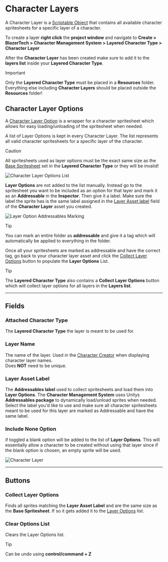 # Character Layers
A Character Layer is a [Scriptable Object](https://docs.unity3d.com/6000.0/Documentation/Manual/class-ScriptableObject.html) that contains all available character spritesheets for a specific layer of a character.

To create a layer **right click** the **project window** and navigate to **Create > BlazerTech > Character Management System > Layered Character Type > Character Layer**

After the **Character Layer** has been created make sure to add it to the **layers list** inside your **Layered Character Type**.

> [!IMPORTANT]
> Only the **Layered Character Type** must be placed in a **Resources** folder. Everything else including **Character Layers** should be placed outside the **Resources** folder!

## Character Layer Options
A [Character Layer Option](xref:BlazerTech.CharacterManagement.Characters.CharacterLayerOption) is a wrapper for a character spritesheet which allows for easy loading/unloading of the spritesheet when needed.

A list of Layer Options is kept in every Character Layer. The list represents all valid character spritesheets for a specific layer of the character.

> [!CAUTION]
> All spritesheets used as layer options must be the exact same size as the [Base Spritesheet](xref:character-type-core#base-spritesheet) set in the **Layered Character Type** or they will be invalid!  

![Character Layer Options List](~/images/character-types/character-layers/character-layer-options-list.png)

**Layer Options** are not added to the list manually. Instead go to the spritesheet you want to be included as an option for that layer and mark it as an **Addressable** in the **Inspector**. Then give it a label. Make sure the label the sprite has is the same label assigned in the [Layer Asset label](#layer-asset-label) field of the **Character Layer** asset you created.

![Layer Option Addressables Marking](~/images/character-types/character-layers/layer-option-addressables-marking.png)


> [!TIP]
> You can mark an entire folder as **addressable** and give it a tag which will automatically be applied to everything in the folder.

Once all your spritesheets are marked as addressable and have the correct tag, go back to your character layer asset and click the [Collect Layer Options](#collect-layer-options) button to populate the **Layer Options** List.

> [!TIP]
> The **Layered Character Type** also contains a **Collect Layer Options** button which will collect layer options for all layers in the **Layers list**.

---

## Fields

### Attached Character Type
The **Layered Character Type** the layer is meant to be used for.

### Layer Name
The name of the layer. Used in the [Character Creator](xref:character-creator-overview) when displaying character layer names.  
Does **NOT** need to be unique.

### Layer Asset Label
The **Addressables label** used to collect spritesheets and load them into **Layer Options**. The **Character Management System** uses Unitys **Addressables package** to dynamically load/unload sprites when needed. Select the label you'd like to use and make sure all character spritesheets meant to be used for this layer are marked as Addressable and have the same label.

### Include None Option
if toggled a blank option will be added to the list of **Layer Options**. This will essentially allow a character to be created without using that layer since if the blank option is chosen, an empty sprite will be used.

![Character Layer](~/images/character-types/character-layers/character-layer.png)

---

## Buttons

### Collect Layer Options
Finds all sprites matching the **Layer Asset Label** and are the same size as the **Base Spritesheet**. If so it gets added it to the [Layer Options](#character-layer-options) list.

### Clear Options List
Clears the Layer Options list.

> [!TIP]
> Can be undo using **control/command + Z**